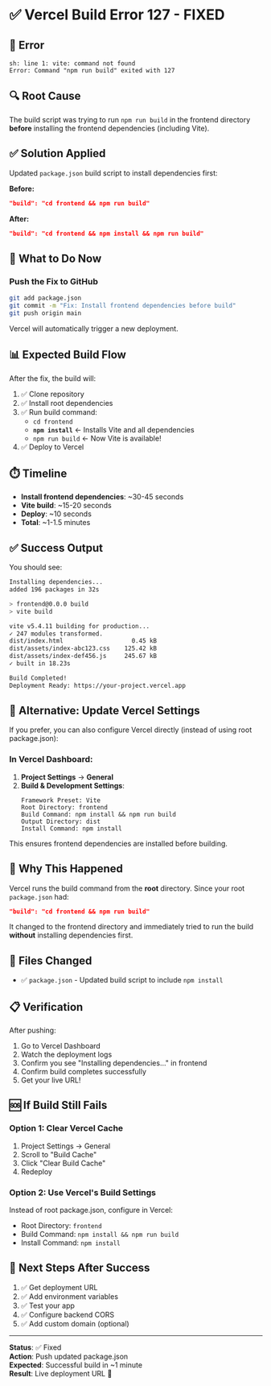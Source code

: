 # ✅ Vercel Build Error 127 - FIXED

## 🔴 Error
```
sh: line 1: vite: command not found
Error: Command "npm run build" exited with 127
```

## 🔍 Root Cause
The build script was trying to run `npm run build` in the frontend directory **before** installing the frontend dependencies (including Vite).

## ✅ Solution Applied

Updated `package.json` build script to install dependencies first:

**Before:**
```json
"build": "cd frontend && npm run build"
```

**After:**
```json
"build": "cd frontend && npm install && npm run build"
```

## 🚀 What to Do Now

### Push the Fix to GitHub

```bash
git add package.json
git commit -m "Fix: Install frontend dependencies before build"
git push origin main
```

Vercel will automatically trigger a new deployment.

## 📊 Expected Build Flow

After the fix, the build will:

1. ✅ Clone repository
2. ✅ Install root dependencies
3. ✅ Run build command:
   - `cd frontend`
   - **`npm install`** ← Installs Vite and all dependencies
   - `npm run build` ← Now Vite is available!
4. ✅ Deploy to Vercel

## ⏱️ Timeline

- **Install frontend dependencies**: ~30-45 seconds
- **Vite build**: ~15-20 seconds
- **Deploy**: ~10 seconds
- **Total**: ~1-1.5 minutes

## ✅ Success Output

You should see:

```bash
Installing dependencies...
added 196 packages in 32s

> frontend@0.0.0 build
> vite build

vite v5.4.11 building for production...
✓ 247 modules transformed.
dist/index.html                   0.45 kB
dist/assets/index-abc123.css    125.42 kB
dist/assets/index-def456.js     245.67 kB
✓ built in 18.23s

Build Completed!
Deployment Ready: https://your-project.vercel.app
```

## 🎯 Alternative: Update Vercel Settings

If you prefer, you can also configure Vercel directly (instead of using root package.json):

### In Vercel Dashboard:

1. **Project Settings** → **General**
2. **Build & Development Settings**:
   ```
   Framework Preset: Vite
   Root Directory: frontend
   Build Command: npm install && npm run build
   Output Directory: dist
   Install Command: npm install
   ```

This ensures frontend dependencies are installed before building.

## 📝 Why This Happened

Vercel runs the build command from the **root** directory. Since your root `package.json` had:

```json
"build": "cd frontend && npm run build"
```

It changed to the frontend directory and immediately tried to run the build **without** installing dependencies first.

## 🔧 Files Changed

- ✅ `package.json` - Updated build script to include `npm install`

## 📋 Verification

After pushing:

1. Go to Vercel Dashboard
2. Watch the deployment logs
3. Confirm you see "Installing dependencies..." in frontend
4. Confirm build completes successfully
5. Get your live URL!

## 🆘 If Build Still Fails

### Option 1: Clear Vercel Cache
1. Project Settings → General
2. Scroll to "Build Cache"
3. Click "Clear Build Cache"
4. Redeploy

### Option 2: Use Vercel's Build Settings
Instead of root package.json, configure in Vercel:
- Root Directory: `frontend`
- Build Command: `npm install && npm run build`
- Install Command: `npm install`

## 🎉 Next Steps After Success

1. ✅ Get deployment URL
2. ✅ Add environment variables
3. ✅ Test your app
4. ✅ Configure backend CORS
5. ✅ Add custom domain (optional)

---

**Status**: ✅ Fixed  
**Action**: Push updated package.json  
**Expected**: Successful build in ~1 minute  
**Result**: Live deployment URL 🚀
